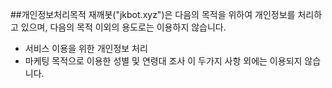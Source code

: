 ##개인정보처리목적
재깨봇("jkbot.xyz")은 다음의 목적을 위하여 개인정보를 처리하고 있으며, 다음의 목적 이외의 용도로는 이용하지 않습니다.
- 서비스 이용을 위한 개인정보 처리
- 마케팅 목적으로 이용한 성별 및 연령대 조사
이 두가지 사항 외에는 이용되지 않습니다.
